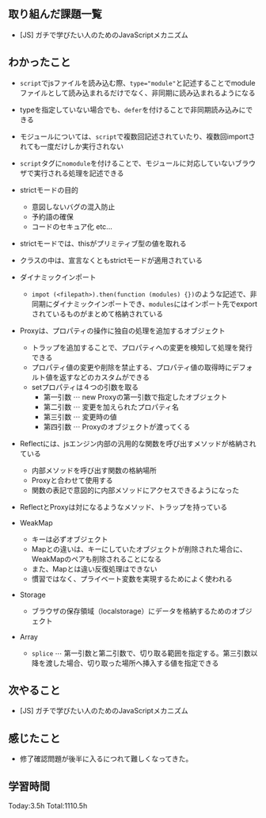 ## 取り組んだ課題一覧

- [JS] ガチで学びたい人のためのJavaScriptメカニズム

## わかったこと

- `script`でjsファイルを読み込む際、`type="module"`と記述することでmoduleファイルとして読み込まれるだけでなく、非同期に読み込まれるようになる

- typeを指定していない場合でも、`defer`を付けることで非同期読み込みにできる

- モジュールについては、`script`で複数回記述されていたり、複数回importされても一度だけしか実行されない

- `script`タグに`nomodule`を付けることで、モジュールに対応していないブラウザで実行される処理を記述できる

- strictモードの目的

  - 意図しないバグの混入防止
  - 予約語の確保
  - コードのセキュア化
    etc...

- strictモードでは、thisがプリミティブ型の値を取れる

- クラスの中は、宣言なくともstrictモードが適用されている

- ダイナミックインポート

  - `impot (<filepath>).then(function (modules) {})`のような記述で、非同期にダイナミックインポートでき、`modules`にはインポート先でexportされているものがまとめて格納されている

- Proxyは、プロパティの操作に独自の処理を追加するオブジェクト

  - トラップを追加することで、プロパティへの変更を検知して処理を発行できる
  - プロパティ値の変更や削除を禁止する、プロパティ値の取得時にデフォルト値を返すなどのカスタムができる
  - setプロパティは４つの引数を取る
    - 第一引数 ⋯ new Proxyの第一引数で指定したオブジェクト
    - 第二引数 ⋯ 変更を加えられたプロパティ名
    - 第三引数 ⋯ 変更時の値
    - 第四引数 ⋯ Proxyのオブジェクトが渡ってくる

- Reflectには、jsエンジン内部の汎用的な関数を呼び出すメソッドが格納されている

  - 内部メソッドを呼び出す関数の格納場所
  - Proxyと合わせて使用する
  - 関数の表記で意図的に内部メソッドにアクセスできるようになった

- ReflectとProxyは対になるようなメソッド、トラップを持っている

- WeakMap

  - キーは必ずオブジェクト
  - Mapとの違いは、キーにしていたオブジェクトが削除された場合に、WeakMapのペアも削除されることになる
  - また、Mapとは違い反復処理はできない
  - 慣習ではなく、プライベート変数を実現するためによく使われる

- Storage

  - ブラウザの保存領域（localstorage）にデータを格納するためのオブジェクト

- Array

  - `splice` ⋯ 第一引数と第二引数で、切り取る範囲を指定する。第三引数以降を渡した場合、切り取った場所へ挿入する値を指定できる

    

## 次やること

- [JS] ガチで学びたい人のためのJavaScriptメカニズム

## 感じたこと

- 修了確認問題が後半に入るにつれて難しくなってきた。
 
## 学習時間

Today:3.5h
Total:1110.5h
